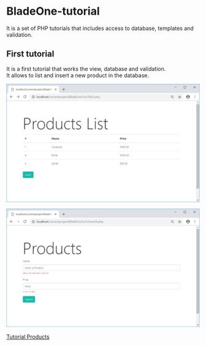 # BladeOne-tutorial
It is a set of PHP tutorials that includes access to database, templates and validation.


## First tutorial

It is a first tutorial that works the view, database and validation.  
It allows to list and insert a new product in the database.    

![Image](tutorialproducts/docs/final.jpg)

![Image](tutorialproducts/docs/final2.jpg)

[Tutorial Products](tutorialproducts/README.md)
